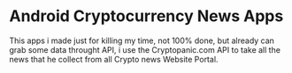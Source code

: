 # Android Cryptocurrency News Apps

<p> This apps i made just for killing my time, not 100% done, but already can grab some data throught API, i use the Cryptopanic.com API to take all the news that he collect from all Crypto news Website Portal.</p>